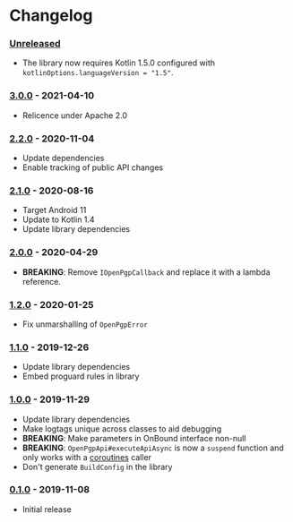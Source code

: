# Changelog

### [Unreleased]

- The library now requires Kotlin 1.5.0 configured with `kotlinOptions.languageVersion = "1.5"`.

### [3.0.0] - 2021-04-10
- Relicence under Apache 2.0

### [2.2.0] - 2020-11-04
- Update dependencies
- Enable tracking of public API changes

### [2.1.0] - 2020-08-16
- Target Android 11
- Update to Kotlin 1.4
- Update library dependencies

### [2.0.0] - 2020-04-29
- **BREAKING**: Remove `IOpenPgpCallback` and replace it with a lambda reference.

### [1.2.0] - 2020-01-25
- Fix unmarshalling of `OpenPgpError`

### [1.1.0] - 2019-12-26
- Update library dependencies
- Embed proguard rules in library

### [1.0.0] - 2019-11-29
- Update library dependencies
- Make logtags unique across classes to aid debugging
- **BREAKING**: Make parameters in OnBound interface non-null
- **BREAKING**: `OpenPgpApi#executeApiAsync` is now a `suspend` function and only works with a [coroutines](https://github.com/kotlin/kotlinx.coroutines) caller
- Don't generate `BuildConfig` in the library

### [0.1.0] - 2019-11-08
- Initial release

[Unreleased]: https://github.com/android-password-store/Android-Password-Store/commits/develop/openpgp-ktx
[3.0.0]: https://github.com/android-password-store/Android-Password-Store/releases/openpgp-ktx-v3.0.0
[2.2.0]: https://github.com/android-password-store/openpgp-ktx/releases/2.2.0
[2.1.0]: https://github.com/android-password-store/openpgp-ktx/releases/2.1.0
[2.0.0]: https://github.com/android-password-store/openpgp-ktx/releases/2.0.0
[1.2.0]: https://github.com/android-password-store/openpgp-ktx/releases/1.2.0
[1.1.0]: https://github.com/android-password-store/openpgp-ktx/releases/1.1.0
[1.0.0]: https://github.com/android-password-store/openpgp-ktx/releases/1.0.0
[0.1.0]: https://github.com/android-password-store/openpgp-ktx/releases/0.1.0
